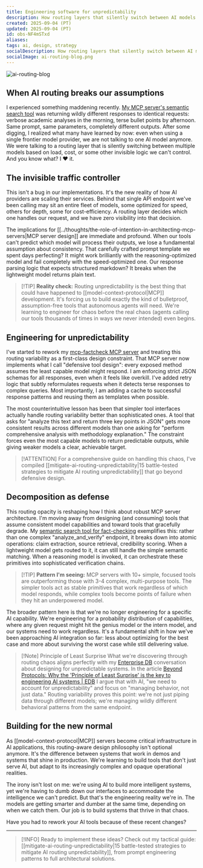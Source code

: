 ```yaml
---
title: Engineering software for unpredictability
description: How routing layers that silently switch between AI models are forcing better MCP server design. Engineering strategies for when your API calls hit different models with wildly different capabilities.
created: 2025-09-04 (PT)
updated: 2025-09-04 (PT)
id: obs-NF4mSTxd
aliases:
tags: ai, design, strategy
socialDescription: How routing layers that silently switch between AI models are forcing better MCP server design. Engineering strategies for when your API calls hit different models with wildly different capabilities.
socialImage: ai-routing-blog.png
---
```


![ai-routing-blog](static/ai-routing-blog.png)

## When AI routing breaks our assumptions

I experienced something maddening recently. [My MCP server's semantic search tool](https://github.com/carlisia/mcp-factcheck) was returning wildly different responses to identical requests: verbose academic analyses in the morning, terse bullet points by afternoon. Same prompt, same parameters, completely different outputs. After some digging, I realized what many have learned by now: even when using a single frontier model provider, we are not talking to one AI model anymore. We were talking to a routing layer that is silently switching between multiple models based on load, cost, or some other invisible logic we can't control. And you know what? I ❤️ it.

## The invisible traffic controller

This isn't a bug in our implementations. It's the new reality of how AI providers are scaling their services. Behind that single API endpoint we've been calling may sit an entire fleet of models, some optimized for speed, others for depth, some for cost-efficiency. A routing layer decides which one handles our request, and we have zero visibility into that decision.

The implications for [[../thoughts/the-role-of-intention-in-architecting-mcp-servers|MCP server design]] are immediate and profound. When our tools can't predict which model will process their outputs, we lose a fundamental assumption about consistency. That carefully crafted prompt template we spent days perfecting? It might work brilliantly with the reasoning-optimized model and fail completely with the speed-optimized one. Our response parsing logic that expects structured markdown? It breaks when the lightweight model returns plain text.

> [!TIP] **Reality check:**
> Routing unpredictability is the best thing that could have happened to [[model-context-protocol|MCP]] development. It's forcing us to build exactly the kind of bulletproof, assumption-free tools that autonomous agents will need. We're learning to engineer for chaos before the real chaos (agents calling our tools thousands of times in ways we never intended) even begins.

## Engineering for unpredictability

I've started to rework my [mcp-factcheck MCP server](https://github.com/carlisia/mcp-factcheck) and treating this routing variability as a first-class design constraint. That MCP server now implements what I call "defensive tool design": every exposed method assumes the least capable model might respond. I am enforcing strict JSON schemas for all responses, even when it feels like overkill. I've added retry logic that subtly reformulates requests when it detects terse responses to complex queries. Most importantly, I am adding a cache to successful response patterns and reusing them as templates when possible.

The most counterintuitive lesson has been that simpler tool interfaces actually handle routing variability better than sophisticated ones. A tool that asks for "analyze this text and return three key points in JSON" gets more consistent results across different models than one asking for "perform comprehensive analysis with methodology explanation." The constraint forces even the most capable models to return predictable outputs, while giving weaker models a clear, achievable target.

> [!ATTENTION]
> For a comprehensive guide on handling this chaos, I've compiled [[mitigate-ai-routing-unpredictability|15 battle-tested strategies to mitigate AI routing unpredictability]] that go beyond defensive design.

## Decomposition as defense

This routing opacity is reshaping how I think about robust MCP server architecture. I'm moving away from designing (and consuming) tools that assume consistent model capabilities and toward tools that gracefully degrade. My [semantic search tool for fact-checking](https://github.com/carlisia/mcp-factcheck) exemplifies this: rather than one complex "analyze_and_verify" endpoint, it breaks down into atomic operations: claim extraction, source retrieval, credibility scoring. When a lightweight model gets routed to it, it can still handle the simple semantic matching. When a reasoning model is invoked, it can orchestrate these primitives into sophisticated verification chains.

> [!TIP] **Pattern I'm seeing:**
> MCP servers with 10+ simple, focused tools are outperforming those with 3-4 complex, multi-purpose tools. The simpler tools act as stable primitives that work regardless of which model responds, while complex tools become points of failure when they hit an underpowered model.

The broader pattern here is that we're no longer engineering for a specific AI capability. We're engineering for a probability distribution of capabilities, where any given request might hit the genius model or the intern model, and our systems need to work regardless. It's a fundamental shift in how we've been approaching AI integration so far: less about optimizing for the best case and more about surviving the worst case while still delivering value.

> [!Note] Principle of Least Surprise
> What we're discovering through routing chaos aligns perfectly with my [Enterprise DB](https://www.enterprisedb.com/) conversation about designing for unpredictable systems. In the article [Beyond Protocols: Why the 'Principle of Least Surprise' is the key to engineering AI systems | EDB](https://www.enterprisedb.com/news/intelligent-real-time-applications/beyond-protocols-why-principle-least-surprise-key-engi) I argue that with AI, "we need to account for unpredictability" and focus on "managing behavior, not just data." Routing variability proves this point: we're not just piping data through different models; we're managing wildly different behavioral patterns from the same endpoint.

## Building for the new normal

As [[model-context-protocol|MCP]] servers become critical infrastructure in AI applications, this routing-aware design philosophy isn't optional anymore. It's the difference between systems that work in demos and systems that shine in production. We're learning to build tools that don't just serve AI, but adapt to its increasingly complex and opaque operational realities.

The irony isn't lost on me: we're using AI to build more intelligent systems, yet we're having to dumb down our interfaces to accommodate the intelligence we can't predict. But that's the engineering reality we're in. The models are getting smarter and dumber at the same time, depending on when we catch them. Our job is to build systems that thrive in that chaos.

Have you had to rework your AI tools because of these recent changes?

---

> [!INFO] Ready to implement these ideas?
> Check out my tactical guide: [[mitigate-ai-routing-unpredictability|15 battle-tested strategies to mitigate AI routing unpredictability]], from prompt engineering patterns to full architectural solutions.
